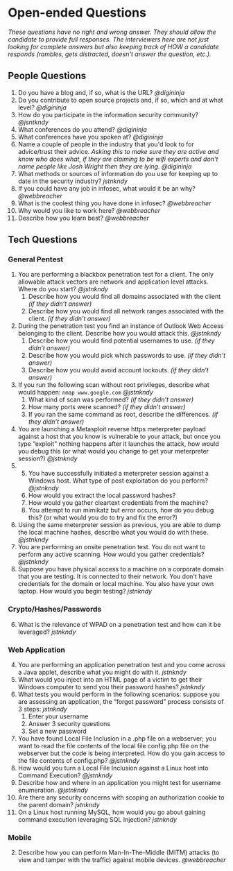 # Open-ended Questions #
*These questions have no right and wrong answer. They should allow the candidate to provide full responses. The interviewers here are not just looking for complete answers but also keeping track of HOW a candidate responds (rambles, gets distracted, doesn't answer the question, etc.).*

## People Questions ##
1. Do you have a blog and, if so, what is the URL? *@digininja*
2. Do you contribute to open source projects and, if so, which and at what level? *@digininja*
3. How do you participate in the information security community? *@jsntkndy*
3. What conferences do you attend? *@digininja*
4. What conferences have you spoken at? *@digininja*
5. Name a couple of people in the industry that you'd look to for advice/trust their advice. *Asking this to make sure they are active and know who does what, if they are claiming to be wifi experts and don't name people like Josh Wright then they are lying.* *@digininja*
6. What methods or sources of information do you use for keeping up to date in the security industry? *jstnkndy*
7. If you could have any job in infosec, what would it be an why? *@webbreacher*
8. What is the coolest thing you have done in infosec? *@webbreacher*
9. Why would you like to work here? *@webbreacher*
10. Describe how you learn best? *@webbreacher*

## Tech Questions ##
### General Pentest ###
1. You are performing a blackbox penetration test for a client. The only allowable attack vectors are network and application level attacks. Where do you start?  *@jstnkndy*
    1. Describe how you would find all domains associated with the client *(if they didn’t answer)* 
    2. Describe how you would find all network ranges associated with the client. *(if they didn’t answer)*
3. During the penetration test you find an instance of Outlook Web Access belonging to the client. Describe how you would attack this. *@jstnkndy*
    1. Describe how you would find potential usernames to use. *(if they didn’t answer)*
    2. Describe how you would pick which passwords to use. *(if they didn’t answer)*
    3. Describe how you would avoid account lockouts. *(if they didn’t answer)*
4. If you run the following scan without root privileges, describe what would happen: ```nmap www.google.com``` *@jstnkndy*
    1. What kind of scan was performed? *(if they didn’t answer)*
    2. How many ports were scanned? *(if they didn’t answer)*
    3. If you ran the same command as root, describe the differences. *(if they didn’t answer)*
4. You are launching a Metasploit reverse https meterpreter payload against a host that you know is vulnerable to your attack, but once you type “exploit” nothing happens after it launches the attack, how would you debug this (or what would you change to get your meterpreter session?) *@jstnkndy*
5. 5. You have successfully initiated a meterpreter session against a Windows host. What type of post exploitation do you perform? *@jstnkndy*
    1. How would you extract the local password hashes?
    2. How would you gather cleartext credentials from the machine?
    3. You attempt to run mimikatz but error occurs, how do you debug this? (or what would you do to try and fix the error?)
4. Using the same meterpreter session as previous, you are able to dump the local machine hashes, describe what you would do with these. *@jstnkndy*
5. You are performing an onsite penetration test. You do not want to perform any active scanning. How would you gather credentials? *@jstnkndy*
10. Suppose you have physical access to a machine on a corporate domain that you are testing. It is connected to their network. You don't have credentials for the domain or local machine. You also have your own laptop. How would you begin testing? *jstnkndy*

### Crypto/Hashes/Passwords ###
6. What is the relevance of WPAD on a penetration test and how can it be leveraged? *jstnkndy*

### Web Application ###
4. You are performing an application penetration test and you come across a Java applet, describe what you might do with it. *jstnkndy*
5. What would you inject into an HTML page of a victim to get their Windows computer to send you their password hashes? *jstnkndy*
11. What tests you would perform in the following scenarios: suppose you are assessing an application, the “forgot password” process consists of 3 steps: *jstnkndy*
    1. Enter your username
    2. Answer 3 security questions
    3. Set a new password
6. You have found Local File Inclusion in a .php file on a webserver; you want to read the file contents of the local file config.php file on the webserver but the code is being interpreted. How do you gain access to the file contents of config.php? *@jstnkndy*
7. How would you turn a Local File Inclusion against a Linux host into Command Execution? *@jstnkndy*
8. Describe how and where in an application you might test for username enumeration. *@jstnkndy*
9. Are there any security concerns with scoping an authorization cookie to the parent domain? *jstnkndy*
10. On a Linux host running MySQL, how would you go about gaining command execution leveraging SQL Injection? *jstnkndy*

### Mobile ###
2. Describe how you can perform Man-In-The-Middle (MITM) attacks (to view and tamper with the traffic) against mobile devices. *@webbreacher*